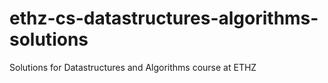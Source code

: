 # ethz-cs-datastructures-algorithms-solutions
Solutions for Datastructures and Algorithms course at ETHZ 
